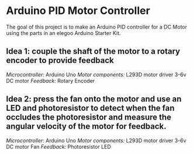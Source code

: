 # Arduino PID Motor Controller

The goal of this project is to make an Arduino PID controller for a DC Motor using the parts in an elegoo Arduino Starter Kit.

## Idea 1: couple the shaft of the motor to a rotary encoder to provide feedback
*Microcontroller:*
Arduino Uno
*Motor components:*
L293D motor driver
3-6v DC motor
*Feedback:*
Rotary Encoder

## Idea 2: press the fan onto the motor and use an LED and photoresistor to detect when the fan occludes the photoresistor and measure the angular velocity of the motor for feedback.
*Microcontroller:*
Arduino Uno
*Motor components:*
L293D motor driver
3-6v DC motor
Fan
*Feedback:*
Photoresistor
LED
